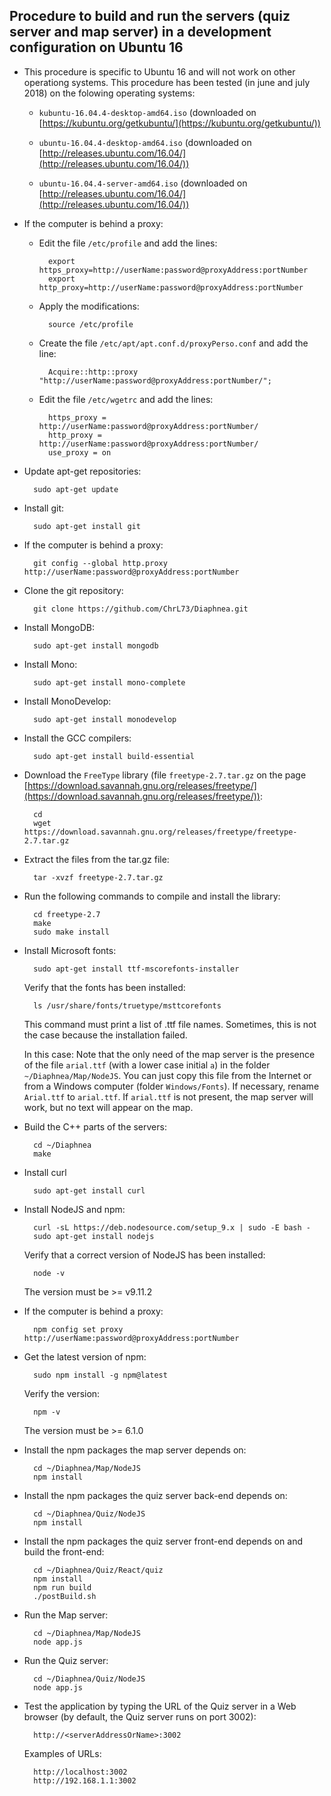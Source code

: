 ## Procedure to build and run the servers (quiz server and map server) in a development configuration on Ubuntu 16

* This procedure is specific to Ubuntu 16 and will not work on other operationg systems. This procedure has been tested (in june and july 2018) on the folowing operating systems:

	* `kubuntu-16.04.4-desktop-amd64.iso` (downloaded on [https://kubuntu.org/getkubuntu/](https://kubuntu.org/getkubuntu/))

	* `ubuntu-16.04.4-desktop-amd64.iso` (downloaded on [http://releases.ubuntu.com/16.04/](http://releases.ubuntu.com/16.04/))

	* `ubuntu-16.04.4-server-amd64.iso` (downloaded on [http://releases.ubuntu.com/16.04/](http://releases.ubuntu.com/16.04/))

* If the computer is behind a proxy:

	* Edit the file `/etc/profile` and add the lines:

			export https_proxy=http://userName:password@proxyAddress:portNumber
			export http_proxy=http://userName:password@proxyAddress:portNumber

	* Apply the modifications:

			source /etc/profile

	* Create the file `/etc/apt/apt.conf.d/proxyPerso.conf` and add the line:

			Acquire::http::proxy "http://userName:password@proxyAddress:portNumber/";

	* Edit the file `/etc/wgetrc` and add the lines:

			https_proxy = http://userName:password@proxyAddress:portNumber/
			http_proxy = http://userName:password@proxyAddress:portNumber/
			use_proxy = on

* Update apt-get repositories:

		sudo apt-get update

* Install git:

		sudo apt-get install git

* If the computer is behind a proxy:

		git config --global http.proxy http://userName:password@proxyAddress:portNumber 

* Clone the git repository:

		git clone https://github.com/ChrL73/Diaphnea.git

* Install MongoDB:

		sudo apt-get install mongodb

* Install Mono:

		sudo apt-get install mono-complete

* Install MonoDevelop:

		sudo apt-get install monodevelop

* Install the GCC compilers:

		sudo apt-get install build-essential

* Download the `FreeType` library (file `freetype-2.7.tar.gz` on the page [https://download.savannah.gnu.org/releases/freetype/](https://download.savannah.gnu.org/releases/freetype/)):

		cd
		wget https://download.savannah.gnu.org/releases/freetype/freetype-2.7.tar.gz

* Extract the files from the tar.gz file:

		tar -xvzf freetype-2.7.tar.gz

* Run the following commands to compile and install the library:

		cd freetype-2.7
		make
		sudo make install

* Install Microsoft fonts:

		sudo apt-get install ttf-mscorefonts-installer

	Verify that the fonts has been installed:

		ls /usr/share/fonts/truetype/msttcorefonts

	This command must print a list of .ttf file names. Sometimes, this is not the case because the installation failed.

	In this case: Note that the only need of the map server is the presence of the file `arial.ttf` (with a lower case initial `a`) in the folder `~/Diaphnea/Map/NodeJS`. You can just copy this file from the Internet or from a Windows computer (folder `Windows/Fonts`). If necessary, rename `Arial.ttf` to `arial.ttf`. If `arial.ttf` is not present, the map server will work, but no text will appear on the map.

* Build the C++ parts of the servers:

		cd ~/Diaphnea
		make

* Install curl

		sudo apt-get install curl

* Install NodeJS and npm:

		curl -sL https://deb.nodesource.com/setup_9.x | sudo -E bash -
		sudo apt-get install nodejs

	Verify that a correct version of NodeJS has been installed:

		node -v

	The version must be >= v9.11.2

* If the computer is behind a proxy:

		npm config set proxy http://userName:password@proxyAddress:portNumber

* Get the latest version of npm:

		sudo npm install -g npm@latest

	Verify the version:

		npm -v

	The version must be >= 6.1.0

* Install the npm packages the map server depends on:

		cd ~/Diaphnea/Map/NodeJS
		npm install

* Install the npm packages the quiz server back-end depends on:

		cd ~/Diaphnea/Quiz/NodeJS
		npm install

* Install the npm packages the quiz server front-end depends on and build the front-end:

		cd ~/Diaphnea/Quiz/React/quiz
		npm install
		npm run build
		./postBuild.sh

* Run the Map server:

		cd ~/Diaphnea/Map/NodeJS
		node app.js

* Run the Quiz server:

		cd ~/Diaphnea/Quiz/NodeJS
		node app.js

* Test the application by typing the URL of the Quiz server in a Web browser (by default, the Quiz server runs on port 3002):

		http://<serverAddressOrName>:3002

	Examples of URLs:

		http://localhost:3002
		http://192.168.1.1:3002
